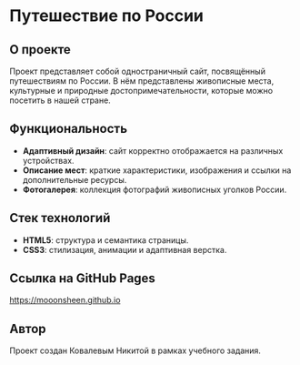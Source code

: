 # Путешествие по России

## О проекте

Проект представляет собой одностраничный сайт, посвящённый путешествиям по России. В нём представлены живописные места, культурные и природные достопримечательности, которые можно посетить в нашей стране.

## Функциональность

- **Адаптивный дизайн**: сайт корректно отображается на различных устройствах.
- **Описание мест**: краткие характеристики, изображения и ссылки на дополнительные ресурсы.
- **Фотогалерея**: коллекция фотографий живописных уголков России.

## Стек технологий

- **HTML5**: структура и семантика страницы.
- **CSS3**: стилизация, анимации и адаптивная верстка.

## Ссылка на GitHub Pages

https://mooonsheen.github.io

## Автор

Проект создан Ковалевым Никитой в рамках учебного задания.
